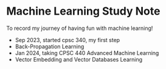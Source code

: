 # Machine Learning Study Note
To record my journey of having fun with machine learning!
- Sep 2023, started cpsc 340, my first step
- Back-Propagation Learning
- Jan 2024, taking CPSC 440 Advanced Machine Learning
- Vector Embedding and Vector Databases Learning
